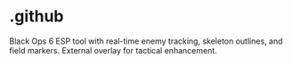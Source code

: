 # .github
Black Ops 6 ESP tool with real-time enemy tracking, skeleton outlines, and field markers. External overlay for tactical enhancement.
